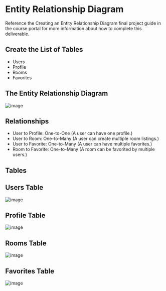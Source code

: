 # Entity Relationship Diagram

Reference the Creating an Entity Relationship Diagram final project guide in the course portal for more information about how to complete this deliverable.

## Create the List of Tables

- Users
- Profile
- Rooms
- Favorites

## The Entity Relationship Diagram

![image](https://github.com/user-attachments/assets/51269059-8dab-49f6-96ff-9093fa693d01)


## Relationships
- User to Profile: One-to-One (A user can have one profile.)
- User to Room: One-to-Many (A user can create multiple room listings.)
- User to Favorite: One-to-Many (A user can have multiple favorites.)
- Room to Favorite: One-to-Many (A room can be favorited by multiple users.)

## Tables

## Users Table

![image](https://github.com/user-attachments/assets/2ea2edcd-876f-463b-9d4d-251cf6d96898)

## Profile Table

![image](https://github.com/user-attachments/assets/70232676-83ca-401f-9a15-d8bee2d4512b)

## Rooms Table
![image](https://github.com/user-attachments/assets/4fe5e4cf-6fc5-44bb-aa25-5da27eaed4e4)


## Favorites Table
![image](https://github.com/user-attachments/assets/85c033bc-6caa-44e7-9d16-7c052e06328c)








